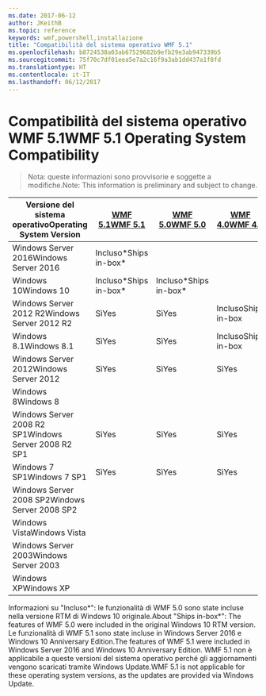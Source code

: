 ```yaml
---
ms.date: 2017-06-12
author: JKeithB
ms.topic: reference
keywords: wmf,powershell,installazione
title: "Compatibilità del sistema operativo WMF 5.1"
ms.openlocfilehash: b8724538a03ab67529682b9efb29e3ab947339b5
ms.sourcegitcommit: 75f70c7df01eea5e7a2c16f9a3ab1dd437a1f8fd
ms.translationtype: HT
ms.contentlocale: it-IT
ms.lasthandoff: 06/12/2017
---
```

# <a name="wmf-51-operating-system-compatibility"></a><span data-ttu-id="9cbbb-103">Compatibilità del sistema operativo WMF 5.1</span><span class="sxs-lookup"><span data-stu-id="9cbbb-103">WMF 5.1 Operating System Compatibility</span></span> #

> <span data-ttu-id="9cbbb-104">Nota: queste informazioni sono provvisorie e soggette a modifiche.</span><span class="sxs-lookup"><span data-stu-id="9cbbb-104">Note: This information is preliminary and subject to change.</span></span>

| <span data-ttu-id="9cbbb-105">Versione del sistema operativo</span><span class="sxs-lookup"><span data-stu-id="9cbbb-105">Operating System Version</span></span> | [<span data-ttu-id="9cbbb-106">WMF 5.1</span><span class="sxs-lookup"><span data-stu-id="9cbbb-106">WMF 5.1</span></span>](https://aka.ms/wmf51download) | [<span data-ttu-id="9cbbb-107">WMF 5.0</span><span class="sxs-lookup"><span data-stu-id="9cbbb-107">WMF 5.0</span></span>](https://aka.ms/wmf5download) | [<span data-ttu-id="9cbbb-108">WMF 4.0</span><span class="sxs-lookup"><span data-stu-id="9cbbb-108">WMF 4.0</span></span>](https://aka.ms/wmf4download) |  [<span data-ttu-id="9cbbb-109">WMF 3.0</span><span class="sxs-lookup"><span data-stu-id="9cbbb-109">WMF 3.0</span></span>](https://aka.ms/wmf3download) | [<span data-ttu-id="9cbbb-110">WMF 2.0</span><span class="sxs-lookup"><span data-stu-id="9cbbb-110">WMF 2.0</span></span>](https://aka.ms/wmf2download) |
| ------------------------ | ----------- | ----------- | ----------- | ------------ |  ------------- |
| <span data-ttu-id="9cbbb-111">Windows Server 2016</span><span class="sxs-lookup"><span data-stu-id="9cbbb-111">Windows Server 2016</span></span> | <span data-ttu-id="9cbbb-112">Incluso*</span><span class="sxs-lookup"><span data-stu-id="9cbbb-112">Ships in-box*</span></span> |  |  |  |  |
| <span data-ttu-id="9cbbb-113">Windows 10</span><span class="sxs-lookup"><span data-stu-id="9cbbb-113">Windows 10</span></span> | <span data-ttu-id="9cbbb-114">Incluso*</span><span class="sxs-lookup"><span data-stu-id="9cbbb-114">Ships in-box*</span></span> | <span data-ttu-id="9cbbb-115">Incluso*</span><span class="sxs-lookup"><span data-stu-id="9cbbb-115">Ships in-box*</span></span>  | | | |  
| <span data-ttu-id="9cbbb-116">Windows Server 2012 R2</span><span class="sxs-lookup"><span data-stu-id="9cbbb-116">Windows Server 2012 R2</span></span>| <span data-ttu-id="9cbbb-117">Sì</span><span class="sxs-lookup"><span data-stu-id="9cbbb-117">Yes</span></span> | <span data-ttu-id="9cbbb-118">Sì</span><span class="sxs-lookup"><span data-stu-id="9cbbb-118">Yes</span></span> | <span data-ttu-id="9cbbb-119">Incluso</span><span class="sxs-lookup"><span data-stu-id="9cbbb-119">Ships in-box</span></span> |  |  |
| <span data-ttu-id="9cbbb-120">Windows 8.1</span><span class="sxs-lookup"><span data-stu-id="9cbbb-120">Windows 8.1</span></span> | <span data-ttu-id="9cbbb-121">Sì</span><span class="sxs-lookup"><span data-stu-id="9cbbb-121">Yes</span></span> | <span data-ttu-id="9cbbb-122">Sì</span><span class="sxs-lookup"><span data-stu-id="9cbbb-122">Yes</span></span> |  <span data-ttu-id="9cbbb-123">Incluso</span><span class="sxs-lookup"><span data-stu-id="9cbbb-123">Ships in-box</span></span> |  |  |
| <span data-ttu-id="9cbbb-124">Windows Server 2012</span><span class="sxs-lookup"><span data-stu-id="9cbbb-124">Windows Server 2012</span></span> | <span data-ttu-id="9cbbb-125">Sì</span><span class="sxs-lookup"><span data-stu-id="9cbbb-125">Yes</span></span> | <span data-ttu-id="9cbbb-126">Sì</span><span class="sxs-lookup"><span data-stu-id="9cbbb-126">Yes</span></span> | <span data-ttu-id="9cbbb-127">Sì</span><span class="sxs-lookup"><span data-stu-id="9cbbb-127">Yes</span></span> |  <span data-ttu-id="9cbbb-128">Incluso</span><span class="sxs-lookup"><span data-stu-id="9cbbb-128">Ships in-box</span></span> | |
| <span data-ttu-id="9cbbb-129">Windows 8</span><span class="sxs-lookup"><span data-stu-id="9cbbb-129">Windows 8</span></span> |  |  |  | <span data-ttu-id="9cbbb-130">Incluso</span><span class="sxs-lookup"><span data-stu-id="9cbbb-130">Ships in-box</span></span> | |
| <span data-ttu-id="9cbbb-131">Windows Server 2008 R2 SP1</span><span class="sxs-lookup"><span data-stu-id="9cbbb-131">Windows Server 2008 R2 SP1</span></span> | <span data-ttu-id="9cbbb-132">Sì</span><span class="sxs-lookup"><span data-stu-id="9cbbb-132">Yes</span></span> | <span data-ttu-id="9cbbb-133">Sì</span><span class="sxs-lookup"><span data-stu-id="9cbbb-133">Yes</span></span> | <span data-ttu-id="9cbbb-134">Sì</span><span class="sxs-lookup"><span data-stu-id="9cbbb-134">Yes</span></span> |  <span data-ttu-id="9cbbb-135">Sì</span><span class="sxs-lookup"><span data-stu-id="9cbbb-135">Yes</span></span>| <span data-ttu-id="9cbbb-136">Incluso</span><span class="sxs-lookup"><span data-stu-id="9cbbb-136">Ships in-box</span></span> |
| <span data-ttu-id="9cbbb-137">Windows 7 SP1</span><span class="sxs-lookup"><span data-stu-id="9cbbb-137">Windows 7 SP1</span></span>  | <span data-ttu-id="9cbbb-138">Sì</span><span class="sxs-lookup"><span data-stu-id="9cbbb-138">Yes</span></span> | <span data-ttu-id="9cbbb-139">Sì</span><span class="sxs-lookup"><span data-stu-id="9cbbb-139">Yes</span></span> | <span data-ttu-id="9cbbb-140">Sì</span><span class="sxs-lookup"><span data-stu-id="9cbbb-140">Yes</span></span> | <span data-ttu-id="9cbbb-141">Sì</span><span class="sxs-lookup"><span data-stu-id="9cbbb-141">Yes</span></span> | <span data-ttu-id="9cbbb-142">Incluso</span><span class="sxs-lookup"><span data-stu-id="9cbbb-142">Ships in-box</span></span> |
| <span data-ttu-id="9cbbb-143">Windows Server 2008 SP2</span><span class="sxs-lookup"><span data-stu-id="9cbbb-143">Windows Server 2008 SP2</span></span> | | | | <span data-ttu-id="9cbbb-144">Sì</span><span class="sxs-lookup"><span data-stu-id="9cbbb-144">Yes</span></span> | <span data-ttu-id="9cbbb-145">Sì</span><span class="sxs-lookup"><span data-stu-id="9cbbb-145">Yes</span></span> |
| <span data-ttu-id="9cbbb-146">Windows Vista</span><span class="sxs-lookup"><span data-stu-id="9cbbb-146">Windows Vista</span></span> | | | | | <span data-ttu-id="9cbbb-147">Sì</span><span class="sxs-lookup"><span data-stu-id="9cbbb-147">Yes</span></span> |
| <span data-ttu-id="9cbbb-148">Windows Server 2003</span><span class="sxs-lookup"><span data-stu-id="9cbbb-148">Windows Server 2003</span></span>| | | |  | <span data-ttu-id="9cbbb-149">Sì</span><span class="sxs-lookup"><span data-stu-id="9cbbb-149">Yes</span></span> |
| <span data-ttu-id="9cbbb-150">Windows XP</span><span class="sxs-lookup"><span data-stu-id="9cbbb-150">Windows XP</span></span> | | | |  | <span data-ttu-id="9cbbb-151">Sì</span><span class="sxs-lookup"><span data-stu-id="9cbbb-151">Yes</span></span> |


<span data-ttu-id="9cbbb-152">Informazioni su "Incluso*": le funzionalità di WMF 5.0 sono state incluse nella versione RTM di Windows 10 originale.</span><span class="sxs-lookup"><span data-stu-id="9cbbb-152">About "Ships in-box*": The features of WMF 5.0 were included in the original Windows 10 RTM version.</span></span>
<span data-ttu-id="9cbbb-153">Le funzionalità di WMF 5.1 sono state incluse in Windows Server 2016 e Windows 10 Anniversary Edition.</span><span class="sxs-lookup"><span data-stu-id="9cbbb-153">The features of WMF 5.1 were included in Windows Server 2016 and Windows 10 Anniversary Edition.</span></span> <span data-ttu-id="9cbbb-154">WMF 5.1 non è applicabile a queste versioni del sistema operativo perché gli aggiornamenti vengono scaricati tramite Windows Update.</span><span class="sxs-lookup"><span data-stu-id="9cbbb-154">WMF 5.1 is not applicable for these operating system versions, as the updates are provided via Windows Update.</span></span>


